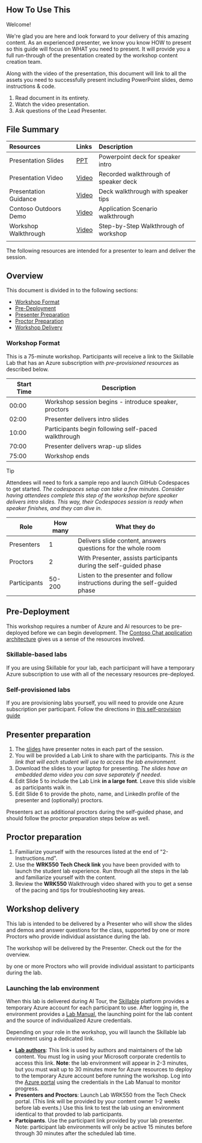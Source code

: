 ## How To Use This

Welcome!

We're glad you are here and look forward to your delivery of this amazing content. As an experienced presenter, we know you know HOW to present so this guide will focus on WHAT you need to present. It will provide you a full run-through of the presentation created by the workshop content creation team.

Along with the video of the presentation, this document will link to all the assets you need to successfully present including PowerPoint slides, demo instructions & code.

1. Read document in its entirety.
2. Watch the video presentation.
3. Ask questions of the Lead Presenter.


## File Summary

| Resources | Links | Description |
|:---|:---|:---|
| Presentation Slides   | [PPT](https://aka.ms/AArxx4b) | Powerpoint deck for speaker intro |
| Presentation Video    | [Video](https://aka.ms/AAse6pr)| Recorded walkthrough of speaker deck   |
| Presentation Guidance | [Video](https://aka.ms/AAseehk) | Deck walkthrough with speaker tips |
| Contoso Outdoors Demo | [Video](https://aka.ms/AAsdlon) | Application Scenario walkthrough |
| Workshop Walkthrough  | [Video](https://aka.ms/AAse7mb) | Step-by-Step Walkthrough of workshop |
| | | |


The following resources are intended for a presenter to learn and deliver the session.


## Overview

This document is divided in to the following sections:

* [Workshop Format](#workshop-format)
* [Pre-Deployment](#pre-deployment)
* [Presenter Preparation](#presenter-preparation)
* [Proctor Preparation](#proctor-preparation)
* [Workshop Delivery](#workshop-delivery)

### Workshop Format

This is a 75-minute workshop. Participants will receive a link to the Skillable Lab that has an Azure subscription with _pre-provisioned resources_ as described below. 

| Start Time        | Description 
--------------|-------------
00:00 | Workshop session begins - introduce speaker, proctors
02:00 | Presenter delivers intro slides
10:00 | Participants begin following self-paced walkthrough
70:00 | Presenter delivers wrap-up slides
75:00 | Workshop ends

> [!TIP]
> Attendees will need to fork a sample repo and launch GitHub Codespaces to get started. _The codespaces setup can take a few minutes. Consider having attendees complete this step of the workshop before speaker delivers intro slides. This way, their Codespaces session is ready when speaker finishes, and they can dive in_.

Role | How many | What they do
-----|----------|--------------
Presenters | 1 | Delivers slide content, answers questions for the whole room
Proctors |2 | With Presenter, assists participants during the self-guided phase
| Participants | 50-200 |Listen to the presenter and follow instructions during the self-guided phase

## Pre-Deployment 

This workshop requires a number of Azure and AI resources to be pre-deployed before we can begin development. The [Contoso Chat application architecture](https://github.com/Azure-Samples/contoso-chat) gives us a sense of the resources involved. 

### Skillable-based labs

If you are using Skillable for your lab, each participant will have a temporary Azure subscription to use with all of the necessary resources pre-deployed. 

### Self-provisioned labs

If you are provisioning labs yourself, you will need to provide one Azure subscription per participant. Follow the directions in [this self-provision guide](https://github.com/Azure-Samples/contoso-chat/blob/main/docs/workshop/in-person-starts/00-self-preprovision.md)

## Presenter preparation

1. The [slides](https://aka.ms/AArxx4b) have presenter notes in each part of the session.
1. You will be provided a Lab Link to share with the participants. _This is the link that will each student will use to access the lab environment._
1. Download the slides to your laptop for presenting. _The slides have an embedded demo video you can save separately if needed_.
1. Edit Slide 5 to include the Lab Link **in a large font**. Leave this slide visible as participants walk in.
1. Edit Slide 6 to provide the photo, name, and LinkedIn profile of the presenter and (optionally) proctors.

Presenters act as additional proctors during the self-guided phase, and should follow the proctor preparation steps below as well.

## Proctor preparation

1. Familiarize yourself with the resources listed at the end of "2-Instructions.md".
1. Use the **WRK550 Tech Check link** you have been provided with to launch the student lab experience. Run through all the steps in the lab and familiarize yourself with the content.
1. Review the **WRK550** Walkthrough video shared with you to get a sense of the pacing and tips for troubleshooting key areas.

## Workshop delivery

This lab is intended to be delivered by a Presenter who will show the slides and demos and answer questions for the class, supported by one or more Proctors who provide individual assistance during
the lab. 

The workshop will be delivered by the Presenter. Check out the  for the overview.

by one or more Proctors who will provide individual assistant to participants during the lab.

### Launching the lab environment

When this lab is delivered during AI Tour, the [Skillable](https://docs.skillable.com/) platform provides a temporary Azure
account for each participant to use. After logging in, the environment provides a 
[Lab Manual](./LAB_MANUAL.md), the launching point for
the lab content and the source of individualized Azure credentials.

Depending on your role in the workshop, you will launch the Skillable lab environment using a dedicated link.

* **[Lab authors](https://labondemand.com/LabProfile/170937)**: This link is used by authors and maintainers of the lab content.
  You must log in using your Microsoft corporate credentils to access this link.
  **Note**: the lab environment will appear in 2-3 minutes,
  but you must wait up to 30 minutes more for Azure resources to deploy to the temporary Azure account
  before running the workshop.
  Log into the [Azure portal](https://portal.azure.com) using the credentials in the Lab Manual to monitor progress.  
* **Presenters and Proctors**: Launch Lab WRK550 from the Tech Check portal. (This link will be provided by your content owner 1-2
  weeks before lab events.) Use this link to test the lab using an environment identical to that provded to lab participants.
* **Partcipants**. Use the participant link provided by your lab presenter. Note: participant lab environments will only be
  active 15 minutes before through 30 minutes after the scheduled lab time.


